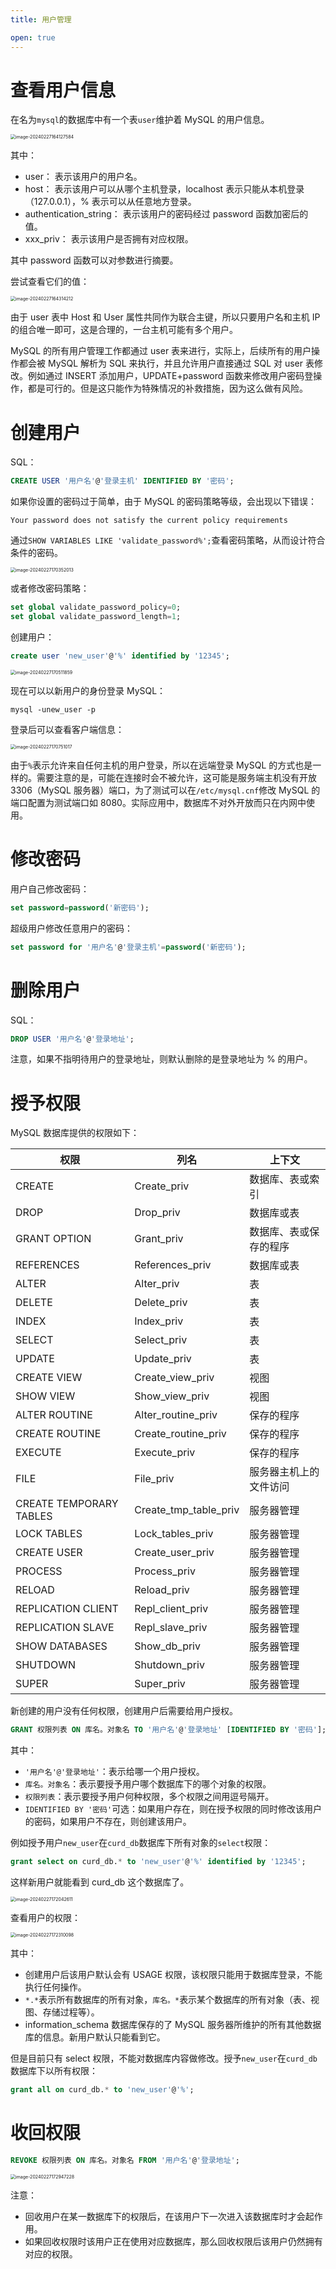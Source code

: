 ```yaml
---
title: 用户管理

open: true
---
```

# 查看用户信息

在名为`mysql`的数据库中有一个表`user`维护着 MySQL 的用户信息。

<img src="./用户管理.IMG/image-20240227164127584.png" alt="image-20240227164127584" style="zoom:50%;" />

其中：

- user： 表示该用户的用户名。
- host： 表示该用户可以从哪个主机登录，localhost 表示只能从本机登录（127.0.0.1），% 表示可以从任意地方登录。
- authentication_string： 表示该用户的密码经过 password 函数加密后的值。
- xxx_priv： 表示该用户是否拥有对应权限。

其中 password 函数可以对参数进行摘要。

尝试查看它们的值：

<img src="./用户管理.IMG/image-20240227164314212.png" alt="image-20240227164314212" style="zoom:50%;" />

由于 user 表中 Host 和 User 属性共同作为联合主键，所以只要用户名和主机 IP 的组合唯一即可，这是合理的，一台主机可能有多个用户。

MySQL 的所有用户管理工作都通过 user 表来进行，实际上，后续所有的用户操作都会被 MySQL 解析为 SQL 来执行，并且允许用户直接通过 SQL 对 user 表修改。例如通过 INSERT 添加用户，UPDATE+password 函数来修改用户密码登操作，都是可行的。但是这只能作为特殊情况的补救措施，因为这么做有风险。

# 创建用户

SQL：
```sql
CREATE USER '用户名'@'登录主机' IDENTIFIED BY '密码';
```

 如果你设置的密码过于简单，由于 MySQL 的密码策略等级，会出现以下错误：

```
Your password does not satisfy the current policy requirements
```

通过`SHOW VARIABLES LIKE 'validate_password%';`查看密码策略，从而设计符合条件的密码。

<img src="./用户管理.IMG/image-20240227170352013.png" alt="image-20240227170352013" style="zoom:50%;" />

或者修改密码策略：

```sql
set global validate_password_policy=0;
set global validate_password_length=1;
```

创建用户：

```sql
create user 'new_user'@'%' identified by '12345';
```

<img src="./用户管理.IMG/image-20240227170511859.png" alt="image-20240227170511859" style="zoom:50%;" />

现在可以以新用户的身份登录 MySQL：

```
mysql -unew_user -p
```

登录后可以查看客户端信息：

<img src="./用户管理.IMG/image-20240227170751017.png" alt="image-20240227170751017" style="zoom:50%;" />

由于`%`表示允许来自任何主机的用户登录，所以在远端登录 MySQL 的方式也是一样的。需要注意的是，可能在连接时会不被允许，这可能是服务端主机没有开放 3306（MySQL 服务器）端口，为了测试可以在`/etc/mysql.cnf`修改 MySQL 的端口配置为测试端口如 8080。实际应用中，数据库不对外开放而只在内网中使用。

# 修改密码

用户自己修改密码：

```sql
set password=password('新密码');
```

超级用户修改任意用户的密码：

```sql
set password for '用户名'@'登录主机'=password('新密码');
```

# 删除用户

SQL：
```sql
DROP USER '用户名'@'登录地址';
```

注意，如果不指明待用户的登录地址，则默认删除的是登录地址为 % 的用户。

# 授予权限

MySQL 数据库提供的权限如下：

| 权限                    | 列名                  | 上下文                 |
| ----------------------- | --------------------- | ---------------------- |
| CREATE                  | Create_priv           | 数据库、表或索引       |
| DROP                    | Drop_priv             | 数据库或表             |
| GRANT OPTION            | Grant_priv            | 数据库、表或保存的程序 |
| REFERENCES              | References_priv       | 数据库或表             |
| ALTER                   | Alter_priv            | 表                     |
| DELETE                  | Delete_priv           | 表                     |
| INDEX                   | Index_priv            | 表                     |
| SELECT                  | Select_priv           | 表                     |
| UPDATE                  | Update_priv           | 表                     |
| CREATE VIEW             | Create_view_priv      | 视图                   |
| SHOW VIEW               | Show_view_priv        | 视图                   |
| ALTER ROUTINE           | Alter_routine_priv    | 保存的程序             |
| CREATE ROUTINE          | Create_routine_priv   | 保存的程序             |
| EXECUTE                 | Execute_priv          | 保存的程序             |
| FILE                    | File_priv             | 服务器主机上的文件访问 |
| CREATE TEMPORARY TABLES | Create_tmp_table_priv | 服务器管理             |
| LOCK TABLES             | Lock_tables_priv      | 服务器管理             |
| CREATE USER             | Create_user_priv      | 服务器管理             |
| PROCESS                 | Process_priv          | 服务器管理             |
| RELOAD                  | Reload_priv           | 服务器管理             |
| REPLICATION CLIENT      | Repl_client_priv      | 服务器管理             |
| REPLICATION SLAVE       | Repl_slave_priv       | 服务器管理             |
| SHOW DATABASES          | Show_db_priv          | 服务器管理             |
| SHUTDOWN                | Shutdown_priv         | 服务器管理             |
| SUPER                   | Super_priv            | 服务器管理             |

新创建的用户没有任何权限，创建用户后需要给用户授权。

```sql
GRANT 权限列表 ON 库名。对象名 TO '用户名'@'登录地址' [IDENTIFIED BY '密码'];
```

其中：

- `'用户名'@'登录地址'`：表示给哪一个用户授权。
- `库名。对象名`：表示要授予用户哪个数据库下的哪个对象的权限。
- `权限列表`：表示要授予用户何种权限，多个权限之间用逗号隔开。
- `IDENTIFIED BY '密码'`可选：如果用户存在，则在授予权限的同时修改该用户的密码，如果用户不存在，则创建该用户。

例如授予用户`new_user`在`curd_db`数据库下所有对象的`select`权限：

```sql
grant select on curd_db.* to 'new_user'@'%' identified by '12345';
```

这样新用户就能看到 curd_db 这个数据库了。

<img src="./用户管理.IMG/image-20240227172042611.png" alt="image-20240227172042611" style="zoom:50%;" />

查看用户的权限：

<img src="./用户管理.IMG/image-20240227172310098.png" alt="image-20240227172310098" style="zoom:50%;" />

其中：

- 创建用户后该用户默认会有 USAGE 权限，该权限只能用于数据库登录，不能执行任何操作。
- `*.*`表示所有数据库的所有对象，`库名。*`表示某个数据库的所有对象（表、视图、存储过程等）。
- information_schema 数据库保存的了 MySQL 服务器所维护的所有其他数据库的信息。新用户默认只能看到它。

但是目前只有 select 权限，不能对数据库内容做修改。授予`new_user`在`curd_db`数据库下以所有权限：

```sql
grant all on curd_db.* to 'new_user'@'%';
```

# 收回权限

```sql
REVOKE 权限列表 ON 库名。对象名 FROM '用户名'@'登录地址';
```

<img src="./用户管理.IMG/image-20240227172947228.png" alt="image-20240227172947228" style="zoom:50%;" />

注意：

- 回收用户在某一数据库下的权限后，在该用户下一次进入该数据库时才会起作用。
- 如果回收权限时该用户正在使用对应数据库，那么回收权限后该用户仍然拥有对应的权限。